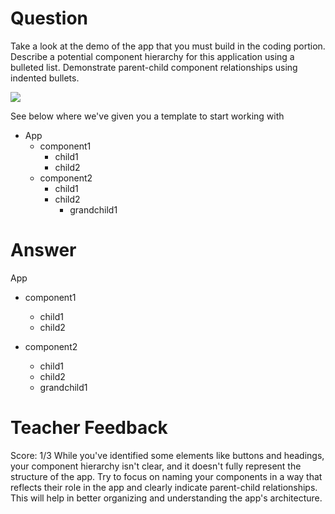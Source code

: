 # Question

Take a look at the demo of the app that you must build in the coding portion. Describe a potential component hierarchy for this application using a bulleted list. Demonstrate parent-child component relationships using indented bullets.

![](../demo.gif)

See below where we've given you a template to start working with

- App
  - component1
    - child1
    - child2
  - component2
    - child1
    - child2
      - grandchild1

# Answer
App
 - component1
   - child1
   - child2

- component2
   - child1
   - child2
    - grandchild1



# Teacher Feedback
Score: 1/3
While you've identified some elements like buttons and headings, your component hierarchy isn't clear, and it doesn't fully represent the structure of the app. Try to focus on naming your components in a way that reflects their role in the app and clearly indicate parent-child relationships. This will help in better organizing and understanding the app's architecture.